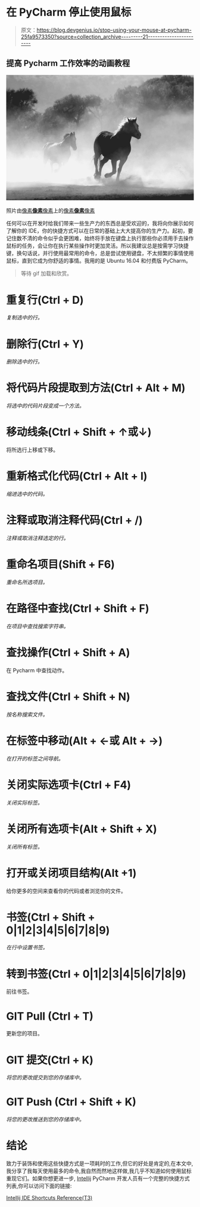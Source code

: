 # 在 PyCharm 停止使用鼠标

> 原文：<https://blog.devgenius.io/stop-using-your-mouse-at-pycharm-25fa9573350?source=collection_archive---------21----------------------->

## 提高 Pycharm 工作效率的动画教程

![](img/651c5df0d8faa7dd8b13cd1bb8cd2928.png)

照片由[像素**像素**像素](https://www.pexels.com/pt-br/@pixabay)上的[像素**像素**像素](https://www.pexels.com/pt-br/foto/animais-arrancada-bichos-cavalos-52500/)

任何可以在开发时给我们带来一些生产力的东西总是受欢迎的，我将向你展示如何了解你的 IDE，你的快捷方式可以在日常的基础上大大提高你的生产力。起初，要记住数不清的命令似乎会更困难，始终将手放在键盘上执行那些你必须用手去操作鼠标的任务，会让你在执行某些操作时更加灵活。所以我建议总是按需学习快捷键，换句话说，并行使用最常用的命令，总是尝试使用键盘，不太频繁的事情使用鼠标，直到它成为你舒适的事情。我用的是 Ubuntu 16.04 和付费版 PyCharm。

> 等待 gif 加载和欣赏。

# 重复行(Ctrl + D)

*复制选中的行。*

# 删除行(Ctrl + Y)

*删除选中的行。*

# 将代码片段提取到方法(Ctrl + Alt + M)

*将选中的代码片段变成一个方法。*

# 移动线条(Ctrl + Shift + ↑或↓)

将所选行上移或下移。

# 重新格式化代码(Ctrl + Alt + I)

*缩进选中的代码。*

# 注释或取消注释代码(Ctrl + /)

*注释或取消注释选定的行。*

# 重命名项目(Shift + F6)

*重命名所选项目。*

# 在路径中查找(Ctrl + Shift + F)

*在项目中查找搜索字符串。*

# 查找操作(Ctrl + Shift + A)

在 Pycharm 中查找动作。

# 查找文件(Ctrl + Shift + N)

*按名称搜索文件。*

# 在标签中移动(Alt + ←或 Alt + →)

*在打开的标签之间导航。*

# 关闭实际选项卡(Ctrl + F4)

*关闭实际标签。*

# 关闭所有选项卡(Alt + Shift + X)

*关闭所有标签。*

# 打开或关闭项目结构(Alt +1)

给你更多的空间来查看你的代码或者浏览你的文件。

# 书签(Ctrl + Shift + 0|1|2|3|4|5|6|7|8|9)

*在行中设置书签。*

# 转到书签(Ctrl + 0|1|2|3|4|5|6|7|8|9)

前往书签。

# GIT Pull (Ctrl + T)

更新您的项目。

# GIT 提交(Ctrl + K)

*将您的更改提交到您的存储库中。*

# GIT Push (Ctrl + Shift + K)

*将您的更改推送到您的存储库中。*

# 结论

致力于装饰和使用这些快捷方式是一项耗时的工作,但它的好处是肯定的,在本文中,我分享了我每天使用最多的命令,我自然而然地这样做,我几乎不知道如何使用鼠标重现它们。如果你想更进一步, [Intellij](https://resources.jetbrains.com/storage/products/intellij-idea/docs/IntelliJIDEA_ReferenceCard.pdf) PyCharm 开发人员有一个完整的快捷方式列表,你可以访问下面的链接:

[Intellij IDE Shortcuts Reference(T3)](https://resources.jetbrains.com/storage/products/pycharm/docs/PyCharm_ReferenceCard.pdf)